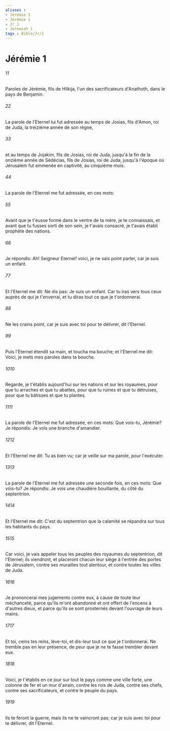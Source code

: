 ```yaml
---
aliases : 
- Jérémie 1
- Jérémie 1
- Jr 1
- Jeremiah 1
tags : Bible/Jr/1
---
```


# Jérémie 1

###### 11
Paroles de Jérémie, fils de Hilkija, l'un des sacrificateurs d'Anathoth, dans le pays de Benjamin.
###### 22
La parole de l'Eternel lui fut adressée au temps de Josias, fils d'Amon, roi de Juda, la treizième année de son règne,
###### 33
et au temps de Jojakim, fils de Josias, roi de Juda, jusqu'à la fin de la onzième année de Sédécias, fils de Josias, roi de Juda, jusqu'à l'époque où Jérusalem fut emmenée en captivité, au cinquième mois.
###### 44
La parole de l'Eternel me fut adressée, en ces mots:
###### 55
Avant que je t'eusse formé dans le ventre de ta mère, je te connaissais, et avant que tu fusses sorti de son sein, je t'avais consacré, je t'avais établi prophète des nations.
###### 66
Je répondis: Ah! Seigneur Eternel! voici, je ne sais point parler, car je suis un enfant.
###### 77
Et l'Eternel me dit: Ne dis pas: Je suis un enfant. Car tu iras vers tous ceux auprès de qui je t'enverrai, et tu diras tout ce que je t'ordonnerai.
###### 88
Ne les crains point, car je suis avec toi pour te délivrer, dit l'Eternel.
###### 99
Puis l'Eternel étendit sa main, et toucha ma bouche; et l'Eternel me dit: Voici, je mets mes paroles dans ta bouche.
###### 1010
Regarde, je t'établis aujourd'hui sur les nations et sur les royaumes, pour que tu arraches et que tu abattes, pour que tu ruines et que tu détruises, pour que tu bâtisses et que tu plantes.
###### 1111
La parole de l'Eternel me fut adressée, en ces mots: Que vois-tu, Jérémie? Je répondis: Je vois une branche d'amandier.
###### 1212
Et l'Eternel me dit: Tu as bien vu; car je veille sur ma parole, pour l'exécuter.
###### 1313
La parole de l'Eternel me fut adressée une seconde fois, en ces mots: Que vois-tu? Je répondis: Je vois une chaudière bouillante, du côté du septentrion.
###### 1414
Et l'Eternel me dit: C'est du septentrion que la calamité se répandra sur tous les habitants du pays.
###### 1515
Car voici, je vais appeler tous les peuples des royaumes du septentrion, dit l'Eternel; ils viendront, et placeront chacun leur siège à l'entrée des portes de Jérusalem, contre ses murailles tout alentour, et contre toutes les villes de Juda.
###### 1616
Je prononcerai mes jugements contre eux, à cause de toute leur méchanceté, parce qu'ils m'ont abandonné et ont offert de l'encens à d'autres dieux, et parce qu'ils se sont prosternés devant l'ouvrage de leurs mains.
###### 1717
Et toi, ceins tes reins, lève-toi, et dis-leur tout ce que je t'ordonnerai. Ne tremble pas en leur présence, de peur que je ne te fasse trembler devant eux.
###### 1818
Voici, je t'établis en ce jour sur tout le pays comme une ville forte, une colonne de fer et un mur d'airain, contre les rois de Juda, contre ses chefs, contre ses sacrificateurs, et contre le peuple du pays.
###### 1919
Ils te feront la guerre, mais ils ne te vaincront pas; car je suis avec toi pour te délivrer, dit l'Eternel.
